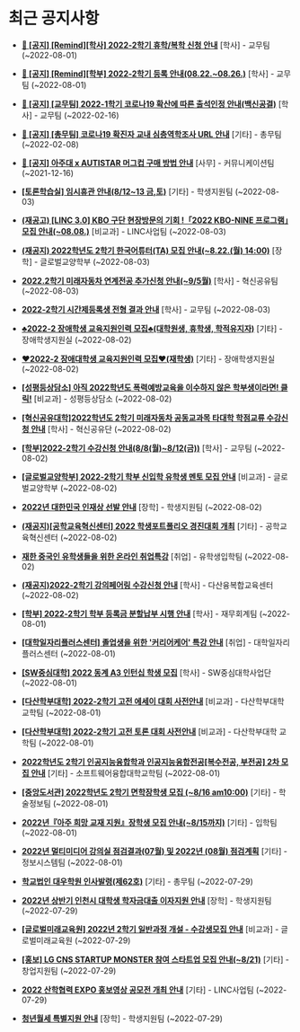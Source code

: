 # 최근 공지사항

* **[📌 [공지] [Remind][학사] 2022-2학기 휴학/복학 신청 안내](http://ajou.ac.kr/kr/ajou/notice.do?mode=view&amp;articleNo=202390&amp;article.offset=0&amp;articleLimit=30)**
 [학사] - 교무팀 (~2022-08-01)

* **[📌 [공지] [Remind][학부] 2022-2학기 등록 안내(08.22.~08.26.)](http://ajou.ac.kr/kr/ajou/notice.do?mode=view&amp;articleNo=202388&amp;article.offset=0&amp;articleLimit=30)**
 [학사] - 교무팀 (~2022-08-01)

* **[📌 [공지] [교무팀] 2022-1학기 코로나19 확산에 따른 출석인정 안내(백신공결)](http://ajou.ac.kr/kr/ajou/notice.do?mode=view&amp;articleNo=180913&amp;article.offset=0&amp;articleLimit=30)**
 [학사] - 교무팀 (~2022-02-16)

* **[📌 [공지] [총무팀] 코로나19 확진자 교내 심층역학조사 URL 안내](http://ajou.ac.kr/kr/ajou/notice.do?mode=view&amp;articleNo=180493&amp;article.offset=0&amp;articleLimit=30)**
 [기타] - 총무팀 (~2022-02-08)

* **[📌 [공지] 아주대 x AUTISTAR 머그컵 구매 방법 안내](http://ajou.ac.kr/kr/ajou/notice.do?mode=view&amp;articleNo=147976&amp;article.offset=0&amp;articleLimit=30)**
 [사무] - 커뮤니케이션팀 (~2021-12-16)

* **[[토론학습실] 임시휴관 안내(8/12~13 금,토)](http://ajou.ac.kr/kr/ajou/notice.do?mode=view&amp;articleNo=202465&amp;article.offset=0&amp;articleLimit=30)**
 [기타] - 학생지원팀 (~2022-08-03)

* **[(재공고) [LINC 3.0] KBO 구단 현장방문의 기회 !「2022 KBO-NINE 프로그램」모집 안내(~08.08.)](http://ajou.ac.kr/kr/ajou/notice.do?mode=view&amp;articleNo=202460&amp;article.offset=0&amp;articleLimit=30)**
 [비교과] - LINC사업팀 (~2022-08-03)

* **[(재공지) 2022학년도 2학기 한국어튜터(TA) 모집 안내(~8.22.(월) 14:00)](http://ajou.ac.kr/kr/ajou/notice.do?mode=view&amp;articleNo=202458&amp;article.offset=0&amp;articleLimit=30)**
 [장학] - 글로벌교양학부 (~2022-08-03)

* **[2022.2학기 미래자동차 연계전공 추가신청 안내(~9/5월)](http://ajou.ac.kr/kr/ajou/notice.do?mode=view&amp;articleNo=202457&amp;article.offset=0&amp;articleLimit=30)**
 [학사] - 혁신공유팀 (~2022-08-03)

* **[2022-2학기 시간제등록생 전형 결과 안내](http://ajou.ac.kr/kr/ajou/notice.do?mode=view&amp;articleNo=202456&amp;article.offset=0&amp;articleLimit=30)**
 [학사] - 교무팀 (~2022-08-03)

* **[♣2022-2 장애학생 교육지원인력 모집♣(대학원생, 휴학생, 학적유지자)](http://ajou.ac.kr/kr/ajou/notice.do?mode=view&amp;articleNo=202453&amp;article.offset=0&amp;articleLimit=30)**
 [기타] - 장애학생지원실 (~2022-08-02)

* **[♥2022-2 장애대학생 교육지원인력 모집♥(재학생)](http://ajou.ac.kr/kr/ajou/notice.do?mode=view&amp;articleNo=202451&amp;article.offset=0&amp;articleLimit=30)**
 [기타] - 장애학생지원실 (~2022-08-02)

* **[[성평등상담소] 아직 2022학년도 폭력예방교육을 이수하지 않은 학부생이라면! 클릭!](http://ajou.ac.kr/kr/ajou/notice.do?mode=view&amp;articleNo=202444&amp;article.offset=0&amp;articleLimit=30)**
 [비교과] - 성평등상담소 (~2022-08-02)

* **[[혁신공유대학]2022학년도 2학기 미래자동차 공동교과목 타대학 학점교류 수강신청 안내](http://ajou.ac.kr/kr/ajou/notice.do?mode=view&amp;articleNo=202427&amp;article.offset=0&amp;articleLimit=30)**
 [학사] - 혁신공유단 (~2022-08-02)

* **[[학부]2022-2학기 수강신청 안내(8/8(월)~8/12(금))](http://ajou.ac.kr/kr/ajou/notice.do?mode=view&amp;articleNo=202426&amp;article.offset=0&amp;articleLimit=30)**
 [학사] - 교무팀 (~2022-08-02)

* **[[글로벌교양학부] 2022-2학기 학부 신입학 유학생 멘토 모집 안내](http://ajou.ac.kr/kr/ajou/notice.do?mode=view&amp;articleNo=202422&amp;article.offset=0&amp;articleLimit=30)**
 [비교과] - 글로벌교양학부 (~2022-08-02)

* **[2022년 대한민국 인재상 선발 안내](http://ajou.ac.kr/kr/ajou/notice.do?mode=view&amp;articleNo=202410&amp;article.offset=0&amp;articleLimit=30)**
 [장학] - 학생지원팀 (~2022-08-02)

* **[(재공지)[공학교육혁신센터] 2022 학생포트폴리오 경진대회 개최](http://ajou.ac.kr/kr/ajou/notice.do?mode=view&amp;articleNo=202408&amp;article.offset=0&amp;articleLimit=30)**
 [기타] - 공학교육혁신센터 (~2022-08-02)

* **[재한 중국인 유학생들을 위한 온라인 취업특강](http://ajou.ac.kr/kr/ajou/notice.do?mode=view&amp;articleNo=202407&amp;article.offset=0&amp;articleLimit=30)**
 [취업] - 유학생입학팀 (~2022-08-02)

* **[(재공지)2022-2학기 강의페어링 수강신청 안내](http://ajou.ac.kr/kr/ajou/notice.do?mode=view&amp;articleNo=202404&amp;article.offset=0&amp;articleLimit=30)**
 [학사] - 다산융복합교육센터 (~2022-08-02)

* **[[학부] 2022-2학기 학부 등록금 분할납부 시행 안내](http://ajou.ac.kr/kr/ajou/notice.do?mode=view&amp;articleNo=202397&amp;article.offset=0&amp;articleLimit=30)**
 [학사] - 재무회계팀 (~2022-08-01)

* **[[대학일자리플러스센터] 졸업생을 위한 &#x27;커리어케어&#x27; 특강 안내](http://ajou.ac.kr/kr/ajou/notice.do?mode=view&amp;articleNo=202395&amp;article.offset=0&amp;articleLimit=30)**
 [취업] - 대학일자리플러스센터 (~2022-08-01)

* **[[SW중심대학] 2022 동계 A3 인턴십 학생 모집](http://ajou.ac.kr/kr/ajou/notice.do?mode=view&amp;articleNo=202387&amp;article.offset=0&amp;articleLimit=30)**
 [학사] - SW중심대학사업단 (~2022-08-01)

* **[[다산학부대학] 2022-2학기 고전 에세이 대회 사전안내](http://ajou.ac.kr/kr/ajou/notice.do?mode=view&amp;articleNo=202384&amp;article.offset=0&amp;articleLimit=30)**
 [비교과] - 다산학부대학 교학팀 (~2022-08-01)

* **[[다산학부대학] 2022-2학기 고전 토론 대회 사전안내](http://ajou.ac.kr/kr/ajou/notice.do?mode=view&amp;articleNo=202383&amp;article.offset=0&amp;articleLimit=30)**
 [비교과] - 다산학부대학 교학팀 (~2022-08-01)

* **[2022학년도 2학기 인공지능융합학과 인공지능융합전공[복수전공, 부전공] 2차 모집 안내](http://ajou.ac.kr/kr/ajou/notice.do?mode=view&amp;articleNo=202382&amp;article.offset=0&amp;articleLimit=30)**
 [기타] - 소프트웨어융합대학교학팀 (~2022-08-01)

* **[[중앙도서관] 2022학년도 2학기 면학장학생 모집 (~8/16 am10:00)](http://ajou.ac.kr/kr/ajou/notice.do?mode=view&amp;articleNo=202381&amp;article.offset=0&amp;articleLimit=30)**
 [기타] - 학술정보팀 (~2022-08-01)

* **[2022년『아주 희망 교재 지원』장학생 모집 안내(~8/15까지)](http://ajou.ac.kr/kr/ajou/notice.do?mode=view&amp;articleNo=202379&amp;article.offset=0&amp;articleLimit=30)**
 [기타] - 입학팀 (~2022-08-01)

* **[2022년 멀티미디어 강의실 점검결과(07월) 및 2022년 (08월) 점검계획](http://ajou.ac.kr/kr/ajou/notice.do?mode=view&amp;articleNo=202374&amp;article.offset=0&amp;articleLimit=30)**
 [기타] - 정보시스템팀 (~2022-08-01)

* **[학교법인 대우학원 인사발령(제62호)](http://ajou.ac.kr/kr/ajou/notice.do?mode=view&amp;articleNo=202370&amp;article.offset=0&amp;articleLimit=30)**
 [기타] - 총무팀 (~2022-07-29)

* **[2022년 상반기 인천시 대학생 학자금대출 이자지원 안내](http://ajou.ac.kr/kr/ajou/notice.do?mode=view&amp;articleNo=202367&amp;article.offset=0&amp;articleLimit=30)**
 [장학] - 학생지원팀 (~2022-07-29)

* **[[글로벌미래교육원] 2022년 2학기 일반과정 개설 - 수강생모집 안내](http://ajou.ac.kr/kr/ajou/notice.do?mode=view&amp;articleNo=202365&amp;article.offset=0&amp;articleLimit=30)**
 [비교과] - 글로벌미래교육원 (~2022-07-29)

* **[[홍보] LG CNS STARTUP MONSTER 참여 스타트업 모집 안내(~8/21)](http://ajou.ac.kr/kr/ajou/notice.do?mode=view&amp;articleNo=202361&amp;article.offset=0&amp;articleLimit=30)**
 [기타] - 창업지원팀 (~2022-07-29)

* **[2022 산학협력 EXPO 홍보영상 공모전 개최 안내](http://ajou.ac.kr/kr/ajou/notice.do?mode=view&amp;articleNo=202350&amp;article.offset=0&amp;articleLimit=30)**
 [기타] - LINC사업팀 (~2022-07-29)

* **[청년월세 특별지원 안내](http://ajou.ac.kr/kr/ajou/notice.do?mode=view&amp;articleNo=202349&amp;article.offset=0&amp;articleLimit=30)**
 [장학] - 학생지원팀 (~2022-07-29)
